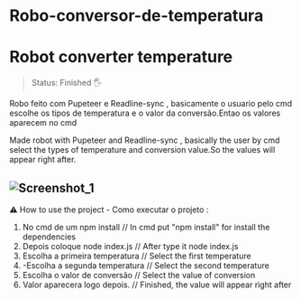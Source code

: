 ﻿# Robo-conversor-de-temperatura
<h1>Robot converter temperature </h1>
 
> Status: Finished 🖐️

 <p>Robo feito com Pupeteer e Readline-sync , basicamente o usuario pelo cmd escolhe
 os tipos de temperatura e o valor da conversão.Entao os valores aparecem no cmd</p>
 
 <p>Made robot with Pupeteer and Readline-sync , basically the user by cmd select the types 
 of temperature and conversion value.So the values will appear right after.</p>
 
## ![Screenshot_1](https://user-images.githubusercontent.com/87443746/129984087-0f8e8ce9-a03b-4791-97b7-1c52fd78159c.png)

 
 ⚠️  How to use the project - Como executar o projeto :
 
 1. No cmd de um npm install // In cmd put "npm install" for install the dependencies
 2. Depois coloque node index.js // After type it node index.js
 3. Escolha a primeira temperatura // Select the first temperature 
 4. -Escolha a segunda temperatura  // Select the second temperature
 5. Escolha o valor de conversão  // Select the value of conversion
 6.  Valor aparecera logo depois. // Finished, the value will appear right after
